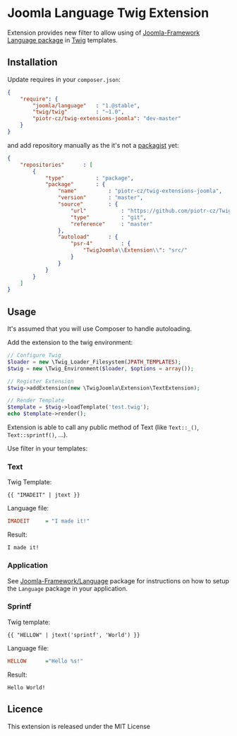 Joomla Language Twig Extension
==============================

Extension provides new filter to allow using of [Joomla-Framework][2] [Language package][3] in [Twig][1] templates.


## Installation

Update requires in your `composer.json`:

```JSON
{
	"require": {
		"joomla/language"	: "1.@stable",
		"twig/twig"			: "~1.0",
		"piotr-cz/twig-extensions-joomla": "dev-master"
	}
}
```

and add repository manually as the it's not a [packagist](https://packagist.org) yet:
```JSON
{
	"repositories"		: [
		{
			"type"			: "package",
			"package"		: {
				"name"			: "piotr-cz/twig-extensions-joomla",
				"version"		: "master",
				"source"		: {
					"url"			: "https://github.com/piotr-cz/Twig-extensions-Joomla.git",
					"type"			: "git",
					"reference"		: "master"
				},
				"autoload"		: {
					"psr-4"			: { 
						"TwigJoomla\\Extension\\": "src/"
					}
				}
			}
		}
	]
}
```


## Usage

It's assumed that you will use Composer to handle autoloading.

Add the extension to the twig environment:

```PHP
// Configure Twig
$loader = new \Twig_Loader_Filesystem(JPATH_TEMPLATES);
$twig = new \Twig_Environment($loader, $options = array());

// Register Extension
$twig->addExtension(new \TwigJoomla\Extension\TextExtension);

// Render Template
$template = $twig->loadTemplate('test.twig');
echo $template->render();
```


Extension is able to call any public method of Text (like `Text::_()`, `Text::sprintf()`, ...).

Use filter in your templates:


### Text

Twig Template:
```TWIG
{{ "IMADEIT" | jtext }}
```

Language file:
```INI
IMADEIT 	= "I made it!"
```

Result:
```
I made it!
```


### Application

See [Joomla-Framework/Language](https://github.com/joomla-framework/language) package for instructions on how to setup the `Language` package in your application.

### Sprintf

Twig template:
```TWIG
{{ "HELLOW" | jtext('sprintf', 'World') }}
```

Language file:
```INI
HELLOW		="Hello %s!"
```

Result:
```
Hello World!
```


## Licence
This extension is released under the MIT License


[1]: http://twig.sensiolabs.org
[2]: http://framework.joomla.org
[3]: https://github.com/joomla/joomla-framework/tree/staging/src/Joomla/Language
